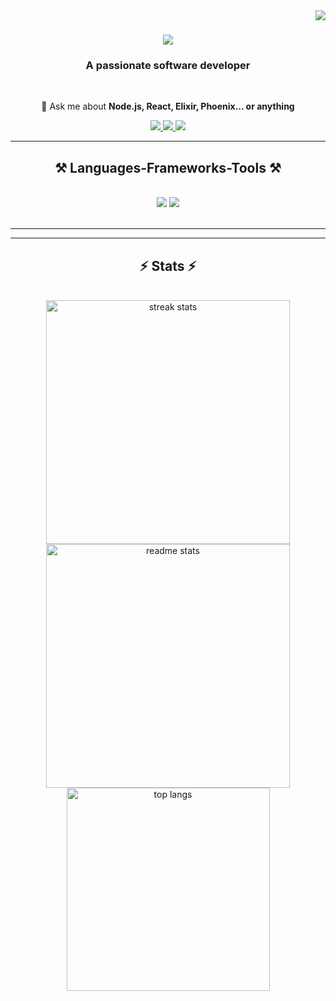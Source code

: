 <img align="right" src="https://visitor-badge.laobi.icu/badge?page_id=chirchir12.chirchir12" />

<h1 align="center">
    <img src="https://readme-typing-svg.herokuapp.com/?font=Righteous&size=35&center=true&vCenter=true&width=500&height=70&duration=4000&lines=Hi+There!+👋;+I'm+Emmanuel+Chirchir!;" />
</h1>

<h3 align="center">A passionate software developer</h3>

<br/>

<div align="center">
 
 

💬 Ask me about **Node.js, React, Elixir, Phoenix... or anything**

 </div>
 
<div align="center"> 
  <a href="mailto:chirchir7370@gmail.com">
    <img src="https://img.shields.io/badge/Gmail-333333?style=for-the-badge&logo=gmail&logoColor=red" />
  </a>
  <a href="https://www.linkedin.com/in/emmanuel-chirchir/" target="_blank">
    <img src="https://img.shields.io/badge/LinkedIn-0077B5?style=for-the-badge&logo=linkedin&logoColor=white" target="_blank" />
  </a>
  <a href="https://github.com/chirchir12" target="_blank">
     <img src="https://img.shields.io/badge/Portfolio-FF5722?style=for-the-badge&logo=todoist&logoColor=white" target="_blank" /> <!-- sqlite, safari, google-chrome are other good icon options -->
  </a>
</div>

 <hr/>
 
<h2 align="center">⚒️ Languages-Frameworks-Tools ⚒️</h2>
<br/>
<div align="center">
    <img src="https://skillicons.dev/icons?i=react,bootstrap,mui,html,css,github,tailwind,git" />
    <img src="https://skillicons.dev/icons?i=nodejs,elixir,javascript,typescript,express,mongodb,mysql" /><br>
</div>

<br/>
<hr/>

<hr/>

<h2 align="center">⚡ Stats ⚡</h2>
<br>
<div align=center>
  <img width=390 src="https://streak-stats.demolab.com/?user=chirchir12&count_private=true&theme=react&border_radius=10" alt="streak stats"/>
  <img width=390 src="https://github-readme-stats-alpha-six-14.vercel.app/api?username=chirchir12&count_private=true&show_icons=true&theme=react&rank_icon=github&border_radius=10" alt="readme stats" />
  <br/>
  <img width=325 align="center" src="https://github-readme-stats-alpha-six-14.vercel.app/api/top-langs/?username=chirchir12&count_private=true&hide=HTML&langs_count=8&layout=compact&theme=react&border_radius=10&size_weight=0.5&count_weight=0.5&exclude_repo=github-readme-stats" alt="top langs" />
</div>

<br/><br/>

<br/>


<br/>
